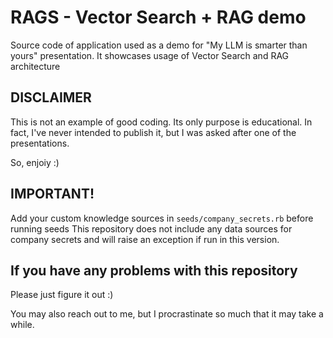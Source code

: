 # RAGS - Vector Search + RAG demo

Source code of application used as a demo for "My LLM is smarter than yours" presentation.
It showcases usage of Vector Search and RAG architecture

## DISCLAIMER

This is not an example of good coding. Its only purpose is educational.
In fact, I've never intended to publish it, but I was asked after one of the presentations.

So, enjoiy :)

## IMPORTANT!

Add your custom knowledge sources in `seeds/company_secrets.rb` before running seeds
This repository does not include any data sources for company secrets and will raise an exception if run in this version.

## If you have any problems with this repository

Please just figure it out :)

You may also reach out to me, but I procrastinate so much that it may take a while.
